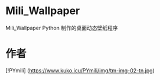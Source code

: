 # Mili_Wallpaper
Mili_Wallpaper Python 制作的桌面动态壁纸程序

# 作者
[!PYmili] (https://www.kuko.icu/PYmili/img/tm-img-02-tn.jpg)
